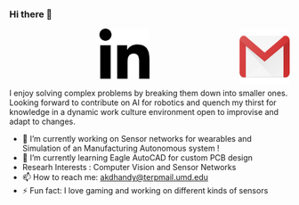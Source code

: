 ### Hi there 👋



<p align="center">
  <a href="mailto:akdhandy@terpmail.umd.edu">
  <img src="https://github.com/akdhandy/akdhandy/blob/main/iconfinder_logo_brand_brands_logos_gmail_2993691.png", style="border:0px;margin:0px;float:right" height = "100" width="90"/>
  </a>


  <a href="https://www.linkedin.com/in/arunkumar1998/">
  <img src="https://github.com/akdhandy/akdhandy/blob/main/linkedin.png" style=”float:right” height = "90" width="90" />
  </a>
</p>

I enjoy solving complex problems by breaking them down into smaller ones. Looking forward to contribute on AI for robotics and quench my thirst for knowledge in a dynamic work culture environment open to improvise and adapt to changes.

- 🔭 I’m currently working on Sensor networks for wearables and Simulation of an Manufacturing Autonomous system !
- 🌱 I’m currently learning Eagle AutoCAD for custom PCB design
- Researh Interests : Computer Vision and Sensor Networks
- 📫 How to reach me: akdhandy@terpmail.umd.edu
- ⚡ Fun fact: I love gaming and working on different kinds of sensors

